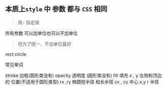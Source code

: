 本质上`style` 中 参数 都与 `CSS` 相同 
---------
> 用`:` 指定值


所有参数 可以加单位也可以不加单位 
> 但为了统一，不加单位最好


rect
circle


常见单词

stroke 边框(圆形类没有)
opacity 透明度 (圆形类没有)
fill 填充
x , y 左侧和顶边的 位置(不适用于圆形类型)
rx ,ry 椭圆短半径 和长半径
cx , cy 中心 x,y
r 半径